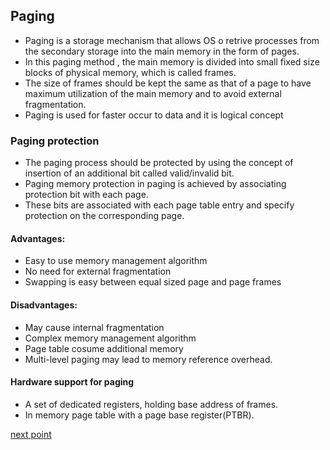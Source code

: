 
## Paging 
- Paging is a storage mechanism that allows OS o retrive processes from the secondary storage into the main memory in the form of pages.
- In this paging method , the main memory is divided into small fixed size blocks of physical memory, which is called frames.
- The size of frames should be kept the same as that of a page to have maximum utilization of the main memory and to avoid external fragmentation.
- Paging is used for faster occur to data and it is logical concept

### Paging protection
- The paging process should be protected by using the concept of insertion of an additional bit called valid/invalid bit. 
- Paging memory protection in paging is achieved by associating protection bit with each page.
- These bits are associated with each page table entry and specify protection on the corresponding page.

#### Advantages:
- Easy to use memory management algorithm
- No need for external fragmentation 
- Swapping is easy between equal sized page and page frames

#### Disadvantages:
- May cause internal fragmentation 
- Complex memory management algorithm
- Page table cosume additional memory 
- Multi-level paging may lead to memory reference overhead.



#### Hardware support for paging
- A set of dedicated registers, holding base address of frames.
- In memory page table with a page base register(PTBR).


[next point](https://github.com/prashantjagtap2909/OS/blob/main/Topics/Memory%20management/05%20-%20Segmentation.md)
